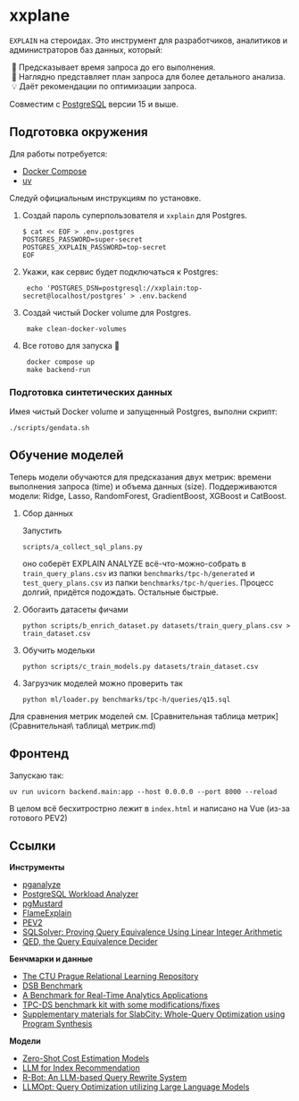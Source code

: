 # xxplane

`EXPLAIN` на стероидах.
Это инструмент для разработчиков, аналитиков и администраторов баз данных, который:

&nbsp;🔮 Предсказывает время запроса до его выполнения.<br>
&nbsp;🔎 Наглядно представляет план запроса для более детального анализа.<br>
&nbsp;💡 Даёт рекомендации по оптимизации запроса.

Совместим с [PostgreSQL](https://www.postgresql.org) версии 15 и выше.

## Подготовка окружения

Для работы потребуется:

* [Docker Compose](https://docs.docker.com/compose/)
* [uv](https://docs.astral.sh/uv/)

Следуй официальным инструкциям по установке.

1. Создай пароль суперпользователя и `xxplain` для Postgres.

    ```shell
    $ cat << EOF > .env.postgres
    POSTGRES_PASSWORD=super-secret
    POSTGRES_XXPLAIN_PASSWORD=top-secret
    EOF
    ```

2. Укажи, как сервис будет подключаться к Postgres:

        echo 'POSTGRES_DSN=postgresql://xxplain:top-secret@localhost/postgres' > .env.backend

3. Создай чистый Docker volume для Postgres.

        make clean-docker-volumes

4. Все готово для запуска 🚀

        docker compose up
        make backend-run

### Подготовка синтетических данных

Имея чистый Docker volume и запущенный Postgres, выполни скрипт:

    ./scripts/gendata.sh

## Обучение моделей

Теперь модели обучаются для предсказания двух метрик: времени выполнения запроса (time) и объема данных (size). Поддерживаются модели: Ridge, Lasso, RandomForest, GradientBoost, XGBoost и CatBoost.

1. Сбор данных

    Запустить

    ```
    scripts/a_collect_sql_plans.py
    ```

    оно соберёт EXPLAIN ANALYZE всё-что-можно-собрать в
    `train_query_plans.csv` из папки `benchmarks/tpc-h/generated` и `test_query_plans.csv` из
    папки `benchmarks/tpc-h/queries`. Процесс долгий, придётся подождать. Остальные быстрые.

2. Обогаить датасеты фичами

    ```
    python scripts/b_enrich_dataset.py datasets/train_query_plans.csv > train_dataset.csv
    ```

3. Обучить модельки

    ```
    python scripts/c_train_models.py datasets/train_dataset.csv
    ```

4. Загрузчик моделей можно проверить так

    ```
    python ml/loader.py benchmarks/tpc-h/queries/q15.sql
    ```

Для сравнения метрик моделей см. [Сравнительная таблица метрик](Cравнительная\ таблица\ метрик.md)

## Фронтенд

Запускаю так:

```shell
uv run uvicorn backend.main:app --host 0.0.0.0 --port 8000 --reload
```

В целом всё бесхитрострно лежит в `index.html` и написано на Vue (из-за готового PEV2)


## Ссылки

**Инструменты**

* [pganalyze](https://pganalyze.com)
* [PostgreSQL Workload Analyzer](https://github.com/powa-team/powa)
* [pgMustard](https://www.pgmustard.com)
* [FlameExplain](https://flame-explain.com)
* [PEV2](https://github.com/dalibo/pev2)
* [SQLSolver: Proving Query Equivalence Using Linear Integer Arithmetic](https://github.com/SJTU-IPADS/SQLSolver)
* [QED, the Query Equivalence Decider](https://github.com/qed-solver)

**Бенчмарки и данные**

* [The CTU Prague Relational Learning Repository](https://relational.fel.cvut.cz)
* [DSB Benchmark](https://github.com/microsoft/dsb)
* [A Benchmark for Real-Time Analytics Applications](https://github.com/timescale/rtabench)
* [TPC-DS benchmark kit with some modifications/fixes](https://github.com/gregrahn/tpcds-kit)
* [Supplementary materials for SlabCity: Whole-Query Optimization using Program Synthesis](https://github.com/eidos06/SlabCity)

**Модели**

* [Zero-Shot Cost Estimation Models](https://github.com/DataManagementLab/zero-shot-cost-estimation)
* [LLM for Index Recommendation](https://github.com/XinxinZhao798/LLMIndexAdvisor)
* [R-Bot: An LLM-based Query Rewrite System](https://github.com/curtis-sun/LLM4Rewrite)
* [LLMOpt: Query Optimization utilizing Large Language Models](https://github.com/lucifer12346/LLMOpt)
